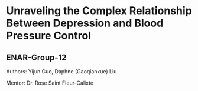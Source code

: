 # Unraveling the Complex Relationship Between Depression and Blood Pressure Control

## ENAR-Group-12
Authors: Yijun Guo, Daphne (Gaoqianxue) Liu

Mentor: Dr. Rose Saint Fleur-Calixte


